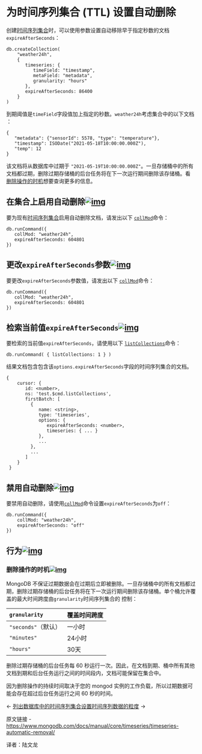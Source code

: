 # 为时间序列集合 (TTL) 设置自动删除

创建[时间序列集合](https://www.mongodb.com/docs/manual/core/timeseries-collections/#std-label-manual-timeseries-collection)时，可以使用参数设置自动移除早于指定秒数的文档 `expireAfterSeconds`：

```
db.createCollection(
    "weather24h",
    {
       timeseries: {
          timeField: "timestamp",
          metaField: "metadata",
          granularity: "hours"
       },
       expireAfterSeconds: 86400
    }
)
```



到期阈值是`timeField`字段值加上指定的秒数。`weather24h`考虑集合中的以下文档 ：

```
{
   "metadata": {"sensorId": 5578, "type": "temperature"},
   "timestamp": ISODate("2021-05-18T10:00:00.000Z"),
   "temp": 12
}
```



该文档将从数据库中过期于 `"2021-05-19T10:00:00.000Z"`。一旦存储桶中的所有文档都过期，删除过期存储桶的后台任务将在下一次运行期间删除该存储桶。看 [删除操作的时机](https://www.mongodb.com/docs/manual/core/timeseries/timeseries-automatic-removal/#std-label-timeseries-collection-delete-operations-timing)想要查询更多的信息。

## 在集合上启用自动删除[![img](https://www.mongodb.com/docs/manual/assets/link.svg)](https://www.mongodb.com/docs/manual/core/timeseries/timeseries-automatic-removal/#enable-automatic-removal-on-a-collection)

要为现有[时间序列集合](https://www.mongodb.com/docs/manual/core/timeseries-collections/#std-label-manual-timeseries-collection)启用自动删除文档，请发出以下 [`collMod`](https://www.mongodb.com/docs/manual/reference/command/collMod/#mongodb-dbcommand-dbcmd.collMod)命令：

```
db.runCommand({
   collMod: "weather24h",
   expireAfterSeconds: 604801
})
```



## 更改`expireAfterSeconds`参数[![img](https://www.mongodb.com/docs/manual/assets/link.svg)](https://www.mongodb.com/docs/manual/core/timeseries/timeseries-automatic-removal/#change-the-expireafterseconds-parameter)

要更改`expireAfterSeconds`参数值，请发出以下 [`collMod`](https://www.mongodb.com/docs/manual/reference/command/collMod/#mongodb-dbcommand-dbcmd.collMod)命令：

```shell
db.runCommand({
   collMod: "weather24h",
   expireAfterSeconds: 604801
})
```



## 检索当前值`expireAfterSeconds`[![img](https://www.mongodb.com/docs/manual/assets/link.svg)](https://www.mongodb.com/docs/manual/core/timeseries/timeseries-automatic-removal/#retrieve-the-current-value-of-expireafterseconds)

要检索的当前值`expireAfterSeconds`，请使用以下 [`listCollections`](https://www.mongodb.com/docs/manual/reference/command/listCollections/#mongodb-dbcommand-dbcmd.listCollections)命令：

```
db.runCommand( { listCollections: 1 } )
```



结果文档包含包含该`options.expireAfterSeconds`字段的时间序列集合的文档。

```
{
    cursor: {
       id: <number>,
       ns: 'test.$cmd.listCollections',
       firstBatch: [
         {
            name: <string>,
            type: 'timeseries',
            options: {
               expireAfterSeconds: <number>,
               timeseries: { ... }
            },
            ...
         },
         ...
       ]
    }
 }
```



## 禁用自动删除[![img](https://www.mongodb.com/docs/manual/assets/link.svg)](https://www.mongodb.com/docs/manual/core/timeseries/timeseries-automatic-removal/#disable-automatic-removal)

要禁用自动删除，请使用[`collMod`](https://www.mongodb.com/docs/manual/reference/command/collMod/#mongodb-dbcommand-dbcmd.collMod)命令设置`expireAfterSeconds`为`off`：

```
db.runCommand({
    collMod: "weather24h",
    expireAfterSeconds: "off"
})
```



## 行为[![img](https://www.mongodb.com/docs/manual/assets/link.svg)](https://www.mongodb.com/docs/manual/core/timeseries/timeseries-automatic-removal/#behavior)



### 删除操作的时机[![img](https://www.mongodb.com/docs/manual/assets/link.svg)](https://www.mongodb.com/docs/manual/core/timeseries/timeseries-automatic-removal/#timing-of-delete-operations)

MongoDB 不保证过期数据会在过期后立即被删除。一旦存储桶中的所有文档都过期，删除过期存储桶的后台任务将在下一次运行期间删除该存储桶。单个桶允许覆盖的最大时间跨度由`granularity`时间序列集合的 控制：

| `granularity`       | 覆盖时间跨度 |
| :------------------ | :----------- |
| `"seconds"`（默认） | 一小时       |
| `"minutes"`         | 24小时       |
| `"hours"`           | 30天         |

删除过期存储桶的后台任务每 60 秒运行一次。因此，在文档到期、桶中所有其他文档到期和后台任务运行之间的时间段内，文档可能保留在集合中。

因为删除操作的持续时间取决于您的 mongod 实例的工作负载，所以过期数据可能会存在超过后台任务运行之间 60 秒的时间。

←  [列出数据库中的时间序列集合](https://www.mongodb.com/docs/manual/core/timeseries/timeseries-check-type/)[设置时间序列数据的粒度](https://www.mongodb.com/docs/manual/core/timeseries/timeseries-granularity/) →



原文链接 -https://www.mongodb.com/docs/manual/core/timeseries/timeseries-automatic-removal/

译者：陆文龙